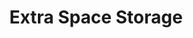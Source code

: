 ---
title: "Extra Space Storage"
url: /miami/extra-space-storage-southwest-72nd-street/
shop: storage rental
---